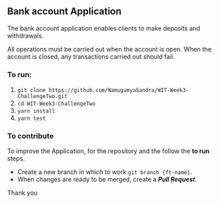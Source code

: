 

## Bank account Application
The bank account application enables clients to make deposits and withdrawals.

All operations must be carried out when the account is open. When the account is closed, any transactions carried out should fail.

### To run:

1. `git clone https://github.com/NamugumyaSandra/WIT-Week3-ChallengeTwo.git`
2. `cd WIT-Week3-ChallengeTwo`
3. `yarn install`
4. `yarn test`

### To contribute

To improve the Application, for the repository and the follow the **to run** steps.
* Create a new branch in which to work `git branch {ft-name}`.
* When changes are ready to be merged, create a ***Pull Request***.

Thank you

